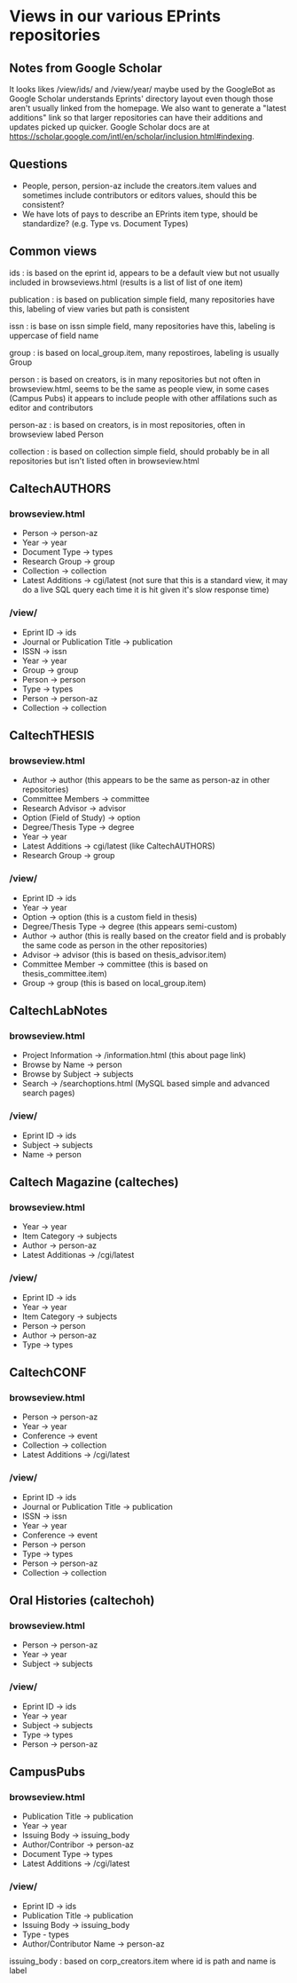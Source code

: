 
# Views in our various EPrints repositories

## Notes from Google Scholar

It looks likes /view/ids/ and /view/year/ maybe used by the GoogleBot
as Google Scholar understands Eprints' directory layout even though those aren't usually linked from the homepage.  We also want to generate a "latest additions" link so that larger repositories can have their additions and updates picked up quicker. Google Scholar docs are at https://scholar.google.com/intl/en/scholar/inclusion.html#indexing.

## Questions

+ People, person, persion-az include the creators.item values and sometimes include contributors or editors values, should this be consistent?
+ We have lots of pays to describe an EPrints item type, should be standardize? (e.g. Type vs. Document Types)

## Common views

ids
: is based on the eprint id, appears to be a default view but not usually included in browseviews.html (results is a list of list of one item)

publication
: is based on publication simple field, many repositories have this, labeling of view varies but path is consistent

issn
: is base on issn simple field, many repositories have this, labeling is uppercase of field name

group
: is based on local_group.item, many repostiroes, labeling is usually Group 

person
: is based on creators, is in many repositories but not often in browseview.html, seems to be the same as people view, in some cases (Campus Pubs) it appears to include people with other affilations such as editor and contributors

person-az
: is based on creators, is in most repositories, often in browseview labed Person

collection
: is based on collection simple field, should probably be in all repositories but isn't listed often in browseview.html

## CaltechAUTHORS

### browseview.html

+ Person -> person-az
+ Year -> year
+ Document Type -> types
+ Research Group -> group
+ Collection -> collection
+ Latest Additions -> cgi/latest (not sure that this is a standard view, it may do a live SQL query each time it is hit given it's slow response time)

### /view/

+ Eprint ID -> ids
+ Journal or Publication Title -> publication
+ ISSN -> issn
+ Year -> year
+ Group -> group
+ Person -> person
+ Type -> types
+ Person -> person-az
+ Collection -> collection

## CaltechTHESIS

### browseview.html

+ Author -> author (this appears to be the same as person-az in other repositories)
+ Committee Members -> committee
+ Research Advisor -> advisor
+ Option (Field of Study) -> option
+ Degree/Thesis Type -> degree
+ Year -> year
+ Latest Additions -> cgi/latest (like CaltechAUTHORS)
+ Research Group -> group

### /view/

+ Eprint ID -> ids
+ Year -> year
+ Option -> option  (this is a custom field in thesis)
+ Degree/Thesis Type -> degree (this appears semi-custom)
+ Author -> author (this is really based on the creator field and is probably the same code as person in the other repositories)
+ Advisor -> advisor (this is based on thesis_advisor.item)
+ Committee Member -> committee (this is based on thesis_committee.item)
+ Group -> group (this is based on local_group.item)

## CaltechLabNotes

### browseview.html

+ Project Information -> /information.html (this about page link)
+ Browse by Name -> person
+ Browse by Subject -> subjects
+ Search -> /searchoptions.html (MySQL based simple and advanced search pages)

### /view/

+ Eprint ID -> ids
+ Subject -> subjects
+ Name -> person

## Caltech Magazine (calteches)

### browseview.html

+ Year -> year
+ Item Category -> subjects
+ Author -> person-az
+ Latest Additionas -> /cgi/latest

### /view/

+ Eprint ID -> ids
+ Year -> year
+ Item Category -> subjects
+ Person -> person
+ Author -> person-az
+ Type -> types

## CaltechCONF

### browseview.html

+ Person -> person-az
+ Year -> year
+ Conference -> event
+ Collection -> collection
+ Latest Additions -> /cgi/latest

### /view/

+ Eprint ID -> ids
+ Journal or Publication Title -> publication
+ ISSN -> issn
+ Year -> year
+ Conference -> event
+ Person -> person
+ Type -> types
+ Person -> person-az
+ Collection -> collection

## Oral Histories (caltechoh)

### browseview.html

+ Person -> person-az
+ Year -> year
+ Subject -> subjects

### /view/

+ Eprint ID -> ids
+ Year -> year
+ Subject -> subjects
+ Type -> types
+ Person -> person-az

## CampusPubs

### browseview.html

+ Publication Title -> publication
+ Year -> year
+ Issuing Body -> issuing_body
+ Author/Contribor -> person-az
+ Document Type -> types
+ Latest Additions -> /cgi/latest

### /view/

+ Eprint ID -> ids
+ Publication Title -> publication
+ Issuing Body -> issuing_body
+ Type - types
+ Author/Contributor Name -> person-az

issuing_body 
: based on corp_creators.item where id is path and name is label 


